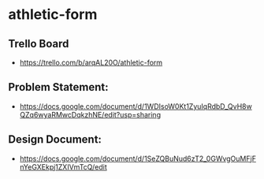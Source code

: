 
# athletic-form
## Trello Board
   - https://trello.com/b/arqAL20O/athletic-form
## Problem Statement:
   - https://docs.google.com/document/d/1WDIsoW0Kt1ZyuIqRdbD_QvH8wQZq6wyaRMwcDqkzhNE/edit?usp=sharing
## Design Document:
   - https://docs.google.com/document/d/1SeZQBuNud6zT2_0GWvgOuMFjFnYeGXEkpj1ZXIVmTcQ/edit

